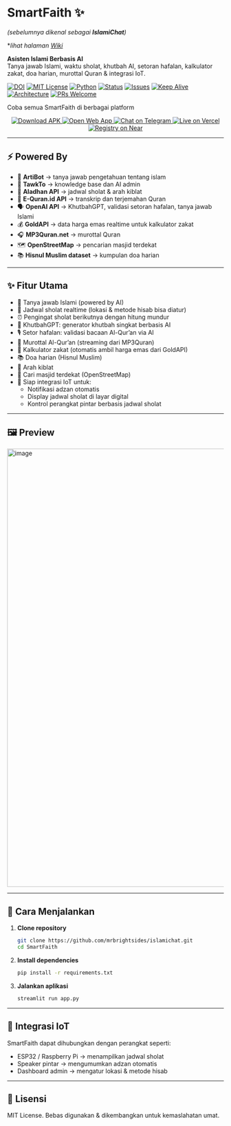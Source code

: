 # SmartFaith ✨
*(sebelumnya dikenal sebagai **IslamiChat**)*

**lihat halaman [Wiki](https://github.com/mrbrightsides/IslamiChat/wiki)*

**Asisten Islami Berbasis AI**  
Tanya jawab Islami, waktu sholat, khutbah AI, setoran hafalan, kalkulator zakat, doa harian, murottal Quran & integrasi IoT.

[![DOI](https://zenodo.org/badge/DOI/10.5281/zenodo.16787143.svg)](https://doi.org/10.5281/zenodo.16787143)
[![MIT License](https://img.shields.io/badge/license-MIT-green)](LICENSE)
[![Python](https://img.shields.io/badge/Python-3.9%2B-blue)](https://www.python.org/)
[![Status](https://img.shields.io/badge/status-active-success)]()
[![Issues](https://img.shields.io/github/issues/mrbrightsides/IslamiChat)](https://github.com/mrbrightsides/IslamiChat/issues)
[![Keep Alive](https://github.com/mrbrightsides/IslamiChat/actions/workflows/ping.yml/badge.svg)](https://github.com/mrbrightsides/IslamiChat/actions/workflows/ping.yml)
[![Architecture](https://img.shields.io/badge/docs-architecture-blue?logo=mermaid&logoColor=white)](https://github.com/mrbrightsides/IslamiChat/blob/main/docs/ARCHITECTURE.md)
[![PRs Welcome](https://img.shields.io/badge/PRs-welcome-brightgreen.svg)](https://github.com/mrbrightsides/IslamiChat/pulls)

Coba semua SmartFaith di berbagai platform
<p align="center">
  <a href="https://github.com/mrbrightsides/IslamiChat/releases/download/v1.0.0/SmartFaith.zip">
    <img alt="Download APK" src="https://img.shields.io/badge/Download-APK-3DDC84?logo=android&logoColor=white&style=for-the-badge">
  </a>
  <a href="https://smartfaith.streamlit.app/">
    <img alt="Open Web App" src="https://img.shields.io/badge/Open-Web%20App-FF4B4B?logo=streamlit&logoColor=white&style=for-the-badge">
  </a>
  <a href="https://t.me/smartfaith_bot">
    <img alt="Chat on Telegram" src="https://img.shields.io/badge/Chat-Telegram-229ED9?logo=telegram&logoColor=white&style=for-the-badge">
  </a>
  <a href="https://smartfaithbot.vercel.app/">
    <img alt="Live on Vercel" src="https://img.shields.io/badge/Live-Vercel-000000?logo=vercel&logoColor=white&style=for-the-badge">
  </a>
  <a href="https://app.near.ai/agents/smartfaith.near/smartfaith-ai/latest/run">
    <img alt="Registry on Near" src="https://img.shields.io/badge/Registry-NEAR_AI-blue?logo=near&logoColor=white&style=for-the-badge">
  </a>
</p>

---

## ⚡ Powered By
- 🤖 **ArtiBot** → tanya jawab pengetahuan tentang islam
- 🧠 **TawkTo** → knowledge base dan AI admin
- 🕌 **Aladhan API** → jadwal sholat & arah kiblat
- 📖 **E-Quran.id API** → transkrip dan terjemahan Quran
- 🗣️ **OpenAI API** → KhutbahGPT, validasi setoran hafalan, tanya jawab Islami  
- 💰 **GoldAPI** → data harga emas realtime untuk kalkulator zakat  
- 🎧 **MP3Quran.net** → murottal Quran  
- 🗺️ **OpenStreetMap** → pencarian masjid terdekat  
- 📚 **Hisnul Muslim dataset** → kumpulan doa harian  

---

## ✨ Fitur Utama
- 💬 Tanya jawab Islami (powered by AI)  
- 🕌 Jadwal sholat realtime (lokasi & metode hisab bisa diatur)  
- ⏰ Pengingat sholat berikutnya dengan hitung mundur  
- 📢 KhutbahGPT: generator khutbah singkat berbasis AI  
- 🎙️ Setor hafalan: validasi bacaan Al-Qur’an via AI  
- 📖 Murottal Al-Qur’an (streaming dari MP3Quran)  
- 🧮 Kalkulator zakat (otomatis ambil harga emas dari GoldAPI)  
- 📚 Doa harian (Hisnul Muslim)  
- 🧭 Arah kiblat  
- 🕌 Cari masjid terdekat (OpenStreetMap)  
- 🔌 Siap integrasi IoT untuk:  
  - Notifikasi adzan otomatis  
  - Display jadwal sholat di layar digital  
  - Kontrol perangkat pintar berbasis jadwal sholat

---

## 🖼️ Preview
<img width="1920" height="1020" alt="image" src="https://github.com/user-attachments/assets/612de068-b911-4a29-853e-2c4f94b86447" />

---

## 🚀 Cara Menjalankan

1. **Clone repository**
   ```bash
   git clone https://github.com/mrbrightsides/islamichat.git
   cd SmartFaith
2. **Install dependencies**
   ```bash
   pip install -r requirements.txt
3. **Jalankan aplikasi**
   ```bash
   streamlit run app.py

---

## 🔗 Integrasi IoT

SmartFaith dapat dihubungkan dengan perangkat seperti:
- ESP32 / Raspberry Pi → menampilkan jadwal sholat
- Speaker pintar → mengumumkan adzan otomatis
- Dashboard admin → mengatur lokasi & metode hisab

---

## 📜 Lisensi

MIT License. Bebas digunakan & dikembangkan untuk kemaslahatan umat.


